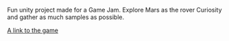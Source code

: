 Fun unity project made for a Game Jam. Explore Mars as the rover Curiosity and gather as much samples as possible.

[A link to the game](https://junacik99.itch.io/izhv-gamejam)
